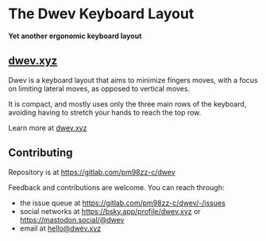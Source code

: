 # The Dwev Keyboard Layout
**Yet another ergonomic keyboard layout**

## [dwev.xyz](https://dwev.xyz)
Dwev is a keyboard layout that aims to minimize fingers moves, with a focus on limiting lateral moves, as opposed to vertical moves.

It is compact, and mostly uses only the three main rows of the keyboard, avoiding having to stretch your hands to reach the top row.

Learn more at [dwev.xyz](https://dwev.xyz)

## Contributing

Repository is at https://gitlab.com/pm98zz-c/dwev

Feedback and contributions are welcome. You can reach through:
- the issue queue at https://gitlab.com/pm98zz-c/dwev/-/issues
- social networks at https://bsky.app/profile/dwev.xyz or https://mastodon.social/@dwev
- email at hello@dwev.xyz
